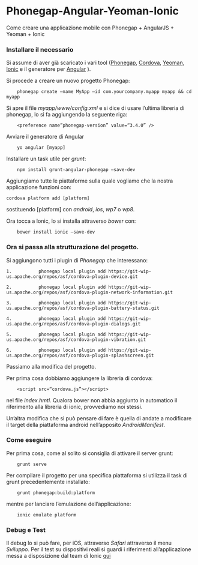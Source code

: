 # Phonegap-Angular-Yeoman-Ionic
Come creare una applicazione mobile con Phonegap + AngularJS + Yeoman + Ionic

### Installare il necessario
Si assume di aver già scaricato i vari tool ([Phonegap](http://phonegap.com), [Cordova](http://cordova.apache.org), [Yeoman](http://yeoman.io), [Ionic](http://ionicframework.com) e il generatore per [Angular](https://github.com/yeoman/generator-angular) ).

Si procede a creare un nuovo progetto Phonegap:

		phonegap create —name MyApp —id com.yourcompany.myapp myapp && cd myapp


Si apre il file _myapp/www/config.xml_ e si dice di usare l’ultima libreria di phonegap, lo si fa aggiungendo la seguente riga:

		<preference name”phonegap-version” value=“3.4.0” />

Avviare il generatore di Angular

		yo angular [myapp]

Installare un task utile per _grunt_:

		npm install grunt-angular-phonegap —save-dev

Aggiungiamo tutte le piattaforme sulla quale vogliamo che la nostra applicazione funzioni con:

	cordova platform add [platform]

sostituendo [platform] con _android_, _ios_, _wp7_ o _wp8_.

Ora tocca a Ionic, lo si installa attraverso _bower_ con:

		bower install ionic —save-dev


### Ora si passa alla strutturazione del progetto.

Si aggiungono tutti i plugin di _Phonegap_ che interessano:

	1.			phonegap local plugin add https://git-wip-us.apache.org/repos/asf/cordova-plugin-device.git 

	2.			phonegap local plugin add https://git-wip-us.apache.org/repos/asf/cordova-plugin-network-information.git 

	3.			phonegap local plugin add https://git-wip-us.apache.org/repos/asf/cordova-plugin-battery-status.git

	4.			phonegap local plugin add https://git-wip-us.apache.org/repos/asf/cordova-plugin-dialogs.git

	5.			phonegap local plugin add https://git-wip-us.apache.org/repos/asf/cordova-plugin-vibration.git

	6.			phonegap local plugin add https://git-wip-us.apache.org/repos/asf/cordova-plugin-splashscreen.git


Passiamo alla modifica del progetto.

Per prima cosa dobbiamo aggiungere la libreria di cordova:

		<script src=“cordova.js”></script>

nel file _index.hmtl_.
Qualora bower non abbia aggiunto in automatico il riferimento alla libreria di ionic, provvediamo noi stessi.

Un’altra modifica che si può pensare di fare è quella di andate a modificare il target della piattaforma android nell’apposito _AndroidManifest_.

### Come eseguire

Per prima cosa, come al solito si consiglia di attivare il server grunt:

		grunt serve

Per compilare il progetto per una specifica piattaforma si utilizza il task di grunt precedentemente installato:

		grunt phonegap:build:platform

mentre per lanciare l’emulazione dell’applicazione:

		ionic emulate platform

### Debug e Test

Il debug lo si può fare, per iOS, attraverso _Safari_ attraverso il menu _Sviluppo_.
Per il test su dispositivi reali si guardi i riferimenti all’applicazione messa a disposizione dal team di Ionic [qui](http://apps.ionic.io/apps)
